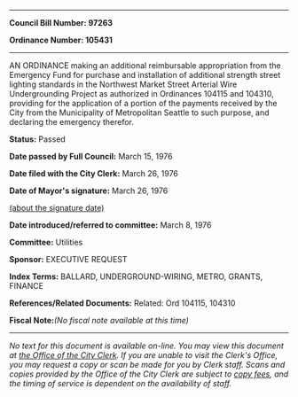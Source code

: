 

********

**Council Bill Number: 97263**
   
**Ordinance Number: 105431**
********

 AN ORDINANCE making an additional reimbursable appropriation from the Emergency Fund for purchase and installation of additional strength street lighting standards in the Northwest Market Street Arterial Wire Undergrounding Project as authorized in Ordinances 104115 and 104310, providing for the application of a portion of the payments received by the City from the Municipality of Metropolitan Seattle to such purpose, and declaring the emergency therefor.

**Status:** Passed
   
**Date passed by Full Council:** March 15, 1976
   
**Date filed with the City Clerk:** March 26, 1976
   
**Date of Mayor's signature:** March 26, 1976
   
[(about the signature date)](/~public/approvaldate.htm)
   
   
   
**Date introduced/referred to committee:** March 8, 1976
   
**Committee:** Utilities
   
**Sponsor:** EXECUTIVE REQUEST
   
   
**Index Terms:** BALLARD, UNDERGROUND-WIRING, METRO, GRANTS, FINANCE

**References/Related Documents:** Related: Ord 104115, 104310

**Fiscal Note:**_(No fiscal note available at this time)_
********

_No text for this document is available on-line. You may view this document at [the Office of the City Clerk](http://www.seattle.gov/leg/clerk/contactUs.htm). If you are unable to visit the Clerk's Office, you may request a copy or scan be made for you by Clerk staff. Scans and copies provided by the Office of the City Clerk are subject to [copy fees](http://clerk.seattle.gov/~public/clerkfees.htm), and the timing of service is dependent on the availability of staff._

